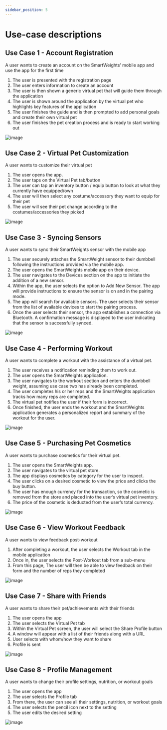 ```yaml
---
sidebar_position: 5
---
```


# Use-case descriptions

## Use Case 1 - Account Registration
A user wants to create an account on the SmartWeights’ mobile  app and use the app for the first time

1. The user is presented with the registration page 
2. The user enters information to create an account
3. The user is then shown a generic virtual pet that will guide them through the application
4. The user is shown around the application by the virtual pet who highlights key features of the application
5. The user finishes the guide and is then prompted to add personal goals and create their own virtual pet
6. The user finishes the pet creation process and is ready to start working out

![image](https://github.com/Capstone-Projects-2024-Spring/project-smartweights/assets/50151203/dcb3c1e2-3f28-4d71-84ce-e6717b426a93)

## Use Case 2 - Virtual Pet Customization
A user wants to customize their virtual pet

1. The user opens the app.
2. The user taps on the Virtual Pet tab/button
3. The user can tap an inventory button / equip button to look at what they currently have equipped/own
4. The user will then select any costume/accessory they want to equip for their pet
5. The user will see their pet change according to the costumes/accessories they picked

![image](https://github.com/Capstone-Projects-2024-Spring/project-smartweights/assets/50151203/645dbe50-8855-486f-acc1-4d6e78d08432)


## Use Case 3 - Syncing Sensors
A user wants to sync their SmartWeights sensor with the mobile app

1. The user securely attaches the SmartWeight sensor to their dumbbell following the instructions provided via the mobile app.
2. The user opens the SmartWeights mobile app on their device.
3. The user navigates to the Devices section on the app to initiate the addition of a new sensor.
4. Within the app, the user selects the option to Add New Sensor. The app will provide instructions to ensure the sensor is on and in the pairing mode.
5. The app will search for available sensors. The user selects their sensor from the list of available devices to start the pairing process.
6. Once the user selects their sensor, the app establishes a connection via Bluetooth. A confirmation message is displayed to the user indicating that the sensor is successfully synced.
   
![image](https://github.com/Capstone-Projects-2024-Spring/project-smartweights/assets/50151203/9308dc34-2cf6-42ef-804b-385fa0e895a0)

## Use Case 4 - Performing Workout
A user wants to complete a workout with the assistance of a virtual pet.

1. The user receives a notification reminding them to work out.
2. The user opens the SmartWeights application.
3. The user navigates to the workout section and enters the dumbbell weight, assuming use case two has already been completed.
4. The user completes his or her reps and the SmartWeights application tracks how many reps are completed.
5. The virtual pet notifies the user if their form is incorrect.
6. Once finished, the user ends the workout and the SmartWeights application generates a personalized report and summary of the workout for the user.

![image](https://github.com/Capstone-Projects-2024-Spring/project-smartweights/assets/50151203/11fed36d-0449-4280-989e-4141e243c93e)

## Use Case 5 - Purchasing Pet Cosmetics
A user wants to purchase cosmetics for their virtual pet.

1. The user opens the SmartWeights app.
2. The user navigates to the virtual pet store.
3. The app displays cosmetics by category for the user to inspect.
4. The user clicks on a desired cosmetic to view the price and clicks the buy button.
5. The user has enough currency for the transaction, so the cosmetic is removed from the store and placed into the user’s virtual pet inventory.
6. The price of the cosmetic is deducted from the user’s total currency.

![image](https://github.com/Capstone-Projects-2024-Spring/project-smartweights/assets/50151203/72ca8cbe-c48d-49ad-8618-8e1f7ac32207)

## Use Case 6 - View Workout Feedback
A user wants to view feedback post-workout

1. After completing a workout, the user selects the Workout tab in the mobile application
2. Once in, the user selects the Post-Workout tab from a sub-menu
3. From this page, The user will then be able to view feedback on their form and the number of reps they completed

![image](https://github.com/Capstone-Projects-2024-Spring/project-smartweights/assets/50151203/64b02a10-e7bc-479c-b5ab-275aa6f6a0d7)

## Use Case 7 - Share with Friends
A user wants to share their pet/achievements with their friends

1. The user opens the app
2. The user selects the Virtual Pet tab
3. Within the Virtual Pet screen, the user will select the Share Profile button
4. A window will appear with a list of their friends along with a URL
5. User selects with whom/how they want to share
6. Profile is sent

![image](https://github.com/Capstone-Projects-2024-Spring/project-smartweights/assets/50151203/5bd74988-c566-4eb4-aa40-4c190996f15e)

## Use Case 8 - Profile Management
A user wants to change their profile settings, nutrition, or workout goals

1. The user opens the app
2. The user selects the Profile tab
3. From there, the user can see all their settings, nutrition, or workout goals
4. The user selects the pencil icon next to the setting
5. The user edits the desired setting

![image](https://github.com/Capstone-Projects-2024-Spring/project-smartweights/assets/50151203/01054fb2-85c6-493e-8ebf-b13b9981f2c9)


